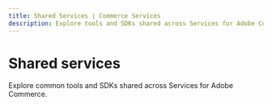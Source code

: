 ```yaml
---
title: Shared Services | Commerce Services
description: Explore tools and SDKs shared across Services for Adobe Commerce. 
---
```


# Shared services

Explore common tools and SDKs shared across Services for Adobe Commerce.

